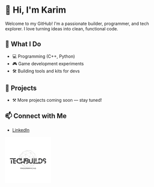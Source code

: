 # 👋 Hi, I'm Karim

Welcome to my GitHub! I'm a passionate builder, programmer, and tech explorer. I love turning ideas into clean, functional code.

## 🚀 What I Do
- 💻 Programming (C++, Python)
- 🎮 Game development experiments
- 🛠️ Building tools and kits for devs

## 🧰 Projects
- ⚒️ More projects coming soon — stay tuned!


## 📫 Connect with Me
- [LinkedIn](https://linkedin.com/in/karim-benammar)

<img src="Logo.png" alt="TechBuilds Logo" width="150"/>
